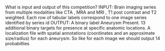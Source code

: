 What is input and output of this competition?
INPUT:
Brain imaging series from multiple modalities like CTA , MRA and MRI , T1 post contrast and T2 weighted.
Each row of tabular labels correspond to one image series identified by series id
OUTPUT:
A binary label Aneurysm Present.
13 additional binary targets for presence at specific anatomic locations.
A localization file with spatial annotations (coordinates and an approximate size/radius)
 for each aneurysm.
So like for each image we should output 14 probabitlies 
